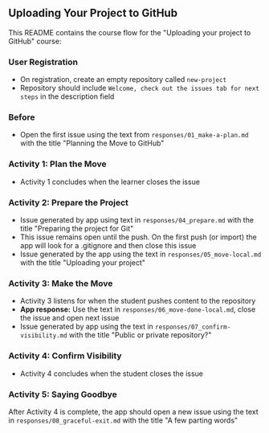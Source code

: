 ## Uploading Your Project to GitHub

This README contains the course flow for the "Uploading your project to GitHub" course:

### User Registration

- On registration, create an empty repository called `new-project`
- Repository should include `Welcome, check out the issues tab for next steps` in the description field

###  Before

- Open the first issue using the text from `responses/01_make-a-plan.md` with the title "Planning the Move to GitHub"

### Activity 1: Plan the Move
- Activity 1 concludes when the learner closes the issue

### Activity 2: Prepare the Project
- Issue generated by app using text in `responses/04_prepare.md` with the title "Preparing the project for Git"
- This issue remains open until the push. On the first push (or import) the app will look for a .gitignore and then close this issue
- Issue generated by the app using the text in `responses/05_move-local.md` with the title "Uploading your project"

### Activity 3: Make the Move

- Activity 3 listens for when the student pushes content to the repository
- **App response:** Use the text in `responses/06_move-done-local.md`, close the issue and open next issue
- Issue generated by app using the text in `responses/07_confirm-visibility.md` with the title "Public or private repository?"

### Activity 4: Confirm Visibility

- Activity 4 concludes when the student closes the issue

### Activity 5: Saying Goodbye

After Activity 4 is complete, the app should open a new issue using the text in `responses/08_graceful-exit.md` with the title "A few parting words"
